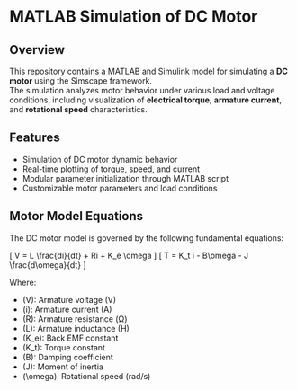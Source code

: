 # MATLAB Simulation of DC Motor

## Overview
This repository contains a MATLAB and Simulink model for simulating a **DC motor** using the Simscape framework.  
The simulation analyzes motor behavior under various load and voltage conditions, including visualization of **electrical torque**, **armature current**, and **rotational speed** characteristics.  
  

## Features
- Simulation of DC motor dynamic behavior  
- Real-time plotting of torque, speed, and current  
- Modular parameter initialization through MATLAB script  
- Customizable motor parameters and load conditions  

## Motor Model Equations
The DC motor model is governed by the following fundamental equations:

\[
V = L \frac{di}{dt} + Ri + K_e \omega
\]
\[
T = K_t i - B\omega - J \frac{d\omega}{dt}
\]

Where:  
- \(V\): Armature voltage (V)  
- \(i\): Armature current (A)  
- \(R\): Armature resistance (Ω)  
- \(L\): Armature inductance (H)  
- \(K_e\): Back EMF constant  
- \(K_t\): Torque constant  
- \(B\): Damping coefficient  
- \(J\): Moment of inertia  
- \(\omega\): Rotational speed (rad/s)



